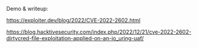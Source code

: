 Demo & writeup: 

https://exploiter.dev/blog/2022/CVE-2022-2602.html

https://blog.hacktivesecurity.com/index.php/2022/12/21/cve-2022-2602-dirtycred-file-exploitation-applied-on-an-io_uring-uaf/
